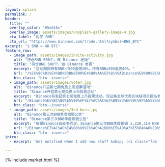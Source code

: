 ```yaml
---
layout: splash
permalink: /
header:
  title: ""
  overlay_color: "#5e616c"
  overlay_image: assets/images/unsplash-gallery-image-4.jpg
  cta_label: "购买 BNB"
  cta_url: "https://www.binance.com/trade.html?symbol=BNB_BTC"
excerpt: "1 BNB = 48 BTC"
feature_row:
  - image_path: assets/images/invite-activity.jpg
    alt: "持仓BNB 500个，做 Binance 老板"
    title: "持仓BNB 500个，做 Binance 老板"
    excerpt: "活动期间持有BNB＜500返佣20%，持有BNB≥500返佣40%。"
    url: "/%E6%8C%81%E4%BB%93BNB500%E4%B8%AA%E5%81%9ABinance%E8%80%81%E6%9D%BF/"
    btn_class: "btn--inverse"
  - image_path: assets/images/vote7.jpg
    alt: "Binance开启第七期免费上币投票活动"
    title: "Binance开启第七期免费上币投票活动"
    excerpt: "Binance将发起第七期免费上币投票活动。现征集全球优秀区块链项目报名参与（已完成ICO）。对于社区获得投票第1名的币种，将获得在Binance免费上线交易。"
    url: "/Binance%E5%BC%80%E5%90%AF%E7%AC%AC%E4%B8%83%E6%9C%9F%E5%85%8D%E8%B4%B9%E4%B8%8A%E5%B8%81%E6%8A%95%E7%A5%A8%E6%B4%BB%E5%8A%A8/"
    btn_class: "btn--inverse"
  - image_path: assets/images/3rd-burn.jpg
    alt: "Binance第三次BNB季度销毁公告"
    title: "Binance第三次BNB季度销毁公告"
    excerpt: "根据Binance白皮书约定，Binance第三次BNB季度销毁 2,220,314 BNB（价值约3000万美元）。"
    url: "/Binance%E7%AC%AC%E4%B8%89%E6%AC%A1BNB%E5%AD%A3%E5%BA%A6%E9%94%80%E6%AF%81%E5%85%AC%E5%91%8A/"
    btn_class: "btn--inverse"
intro:
  - excerpt: 'Get notified when I add new stuff &nbsp; [<i class="fab fa-twitter"></i> @mmistakes](https://twitter.com/mmistakes){: .btn .btn--twitter} [<i class="fab fa-paypal"></i> Tip Me](https://www.paypal.me/mmistakes){: .btn .btn--primary}'

---
```


<!-- {% include feature_row id="intro" type="center" %} -->

{% include market.html %}

<!-- {% include feature_row %} -->

